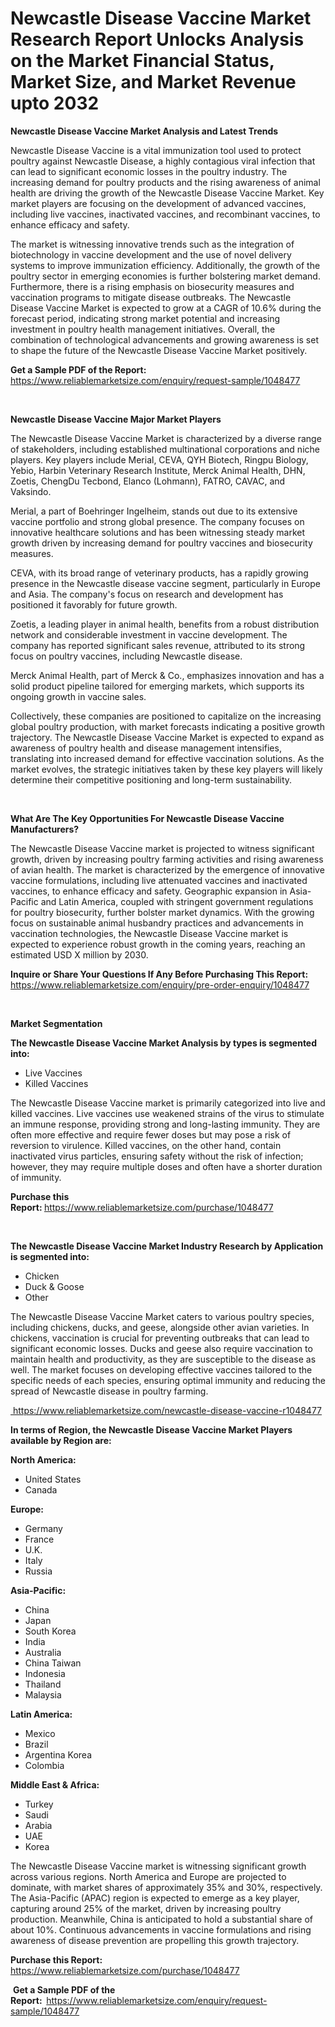 <p><h1>Newcastle Disease Vaccine Market Research Report Unlocks Analysis on the Market Financial Status, Market Size, and Market Revenue upto 2032</h1></p><p><strong>Newcastle Disease Vaccine Market Analysis and Latest Trends</strong></p>
<p><p>Newcastle Disease Vaccine is a vital immunization tool used to protect poultry against Newcastle Disease, a highly contagious viral infection that can lead to significant economic losses in the poultry industry. The increasing demand for poultry products and the rising awareness of animal health are driving the growth of the Newcastle Disease Vaccine Market. Key market players are focusing on the development of advanced vaccines, including live vaccines, inactivated vaccines, and recombinant vaccines, to enhance efficacy and safety.</p><p>The market is witnessing innovative trends such as the integration of biotechnology in vaccine development and the use of novel delivery systems to improve immunization efficiency. Additionally, the growth of the poultry sector in emerging economies is further bolstering market demand. Furthermore, there is a rising emphasis on biosecurity measures and vaccination programs to mitigate disease outbreaks. The Newcastle Disease Vaccine Market is expected to grow at a CAGR of 10.6% during the forecast period, indicating strong market potential and increasing investment in poultry health management initiatives. Overall, the combination of technological advancements and growing awareness is set to shape the future of the Newcastle Disease Vaccine Market positively.</p></p>
<p><strong>Get a Sample PDF of the Report:&nbsp;</strong> <a href="https://www.reliablemarketsize.com/enquiry/request-sample/1048477?utm_campaign=2625&utm_medium=2&utm_source=Github&utm_content=ia&utm_term=19042025&utm_id=newcastle-disease-vaccine">https://www.reliablemarketsize.com/enquiry/request-sample/1048477</a></p>
<p>&nbsp;</p>
<p><strong>Newcastle Disease Vaccine Major Market Players</strong></p>
<p><p>The Newcastle Disease Vaccine Market is characterized by a diverse range of stakeholders, including established multinational corporations and niche players. Key players include Merial, CEVA, QYH Biotech, Ringpu Biology, Yebio, Harbin Veterinary Research Institute, Merck Animal Health, DHN, Zoetis, ChengDu Tecbond, Elanco (Lohmann), FATRO, CAVAC, and Vaksindo. </p><p>Merial, a part of Boehringer Ingelheim, stands out due to its extensive vaccine portfolio and strong global presence. The company focuses on innovative healthcare solutions and has been witnessing steady market growth driven by increasing demand for poultry vaccines and biosecurity measures. </p><p>CEVA, with its broad range of veterinary products, has a rapidly growing presence in the Newcastle disease vaccine segment, particularly in Europe and Asia. The company's focus on research and development has positioned it favorably for future growth. </p><p>Zoetis, a leading player in animal health, benefits from a robust distribution network and considerable investment in vaccine development. The company has reported significant sales revenue, attributed to its strong focus on poultry vaccines, including Newcastle disease.</p><p>Merck Animal Health, part of Merck & Co., emphasizes innovation and has a solid product pipeline tailored for emerging markets, which supports its ongoing growth in vaccine sales.</p><p>Collectively, these companies are positioned to capitalize on the increasing global poultry production, with market forecasts indicating a positive growth trajectory. The Newcastle Disease Vaccine Market is expected to expand as awareness of poultry health and disease management intensifies, translating into increased demand for effective vaccination solutions. As the market evolves, the strategic initiatives taken by these key players will likely determine their competitive positioning and long-term sustainability.</p></p>
<p>&nbsp;</p>
<p><strong>What Are The Key Opportunities For Newcastle Disease Vaccine Manufacturers?</strong></p>
<p><p>The Newcastle Disease Vaccine market is projected to witness significant growth, driven by increasing poultry farming activities and rising awareness of avian health. The market is characterized by the emergence of innovative vaccine formulations, including live attenuated vaccines and inactivated vaccines, to enhance efficacy and safety. Geographic expansion in Asia-Pacific and Latin America, coupled with stringent government regulations for poultry biosecurity, further bolster market dynamics. With the growing focus on sustainable animal husbandry practices and advancements in vaccination technologies, the Newcastle Disease Vaccine market is expected to experience robust growth in the coming years, reaching an estimated USD X million by 2030.</p></p>
<p><strong>Inquire or Share Your Questions If Any Before Purchasing This Report:</strong> <a href="https://www.reliablemarketsize.com/enquiry/pre-order-enquiry/1048477?utm_campaign=2625&utm_medium=2&utm_source=Github&utm_content=ia&utm_term=19042025&utm_id=newcastle-disease-vaccine">https://www.reliablemarketsize.com/enquiry/pre-order-enquiry/1048477</a></p>
<p>&nbsp;</p>
<p><strong>Market Segmentation</strong></p>
<p><strong>The Newcastle Disease Vaccine Market Analysis by types is segmented into:</strong></p>
<p><ul><li>Live Vaccines</li><li>Killed Vaccines</li></ul></p>
<p><p>The Newcastle Disease Vaccine market is primarily categorized into live and killed vaccines. Live vaccines use weakened strains of the virus to stimulate an immune response, providing strong and long-lasting immunity. They are often more effective and require fewer doses but may pose a risk of reversion to virulence. Killed vaccines, on the other hand, contain inactivated virus particles, ensuring safety without the risk of infection; however, they may require multiple doses and often have a shorter duration of immunity.</p></p>
<p><strong>Purchase this Report:&nbsp;</strong><a href="https://www.reliablemarketsize.com/purchase/1048477?utm_campaign=2625&utm_medium=2&utm_source=Github&utm_content=ia&utm_term=19042025&utm_id=newcastle-disease-vaccine">https://www.reliablemarketsize.com/purchase/1048477</a></p>
<p>&nbsp;</p>
<p><strong>The Newcastle Disease Vaccine Market Industry Research by Application is segmented into:</strong></p>
<p><ul><li>Chicken</li><li>Duck & Goose</li><li>Other</li></ul></p>
<p><p>The Newcastle Disease Vaccine Market caters to various poultry species, including chickens, ducks, and geese, alongside other avian varieties. In chickens, vaccination is crucial for preventing outbreaks that can lead to significant economic losses. Ducks and geese also require vaccination to maintain health and productivity, as they are susceptible to the disease as well. The market focuses on developing effective vaccines tailored to the specific needs of each species, ensuring optimal immunity and reducing the spread of Newcastle disease in poultry farming.</p></p>
<p><a href="https://www.reliablemarketsize.com/newcastle-disease-vaccine-r1048477?utm_campaign=2625&utm_medium=2&utm_source=Github&utm_content=ia&utm_term=19042025&utm_id=newcastle-disease-vaccine">&nbsp;https://www.reliablemarketsize.com/newcastle-disease-vaccine-r1048477</a></p>
<p><strong>In terms of Region, the Newcastle Disease Vaccine Market Players available by Region are:</strong></p>
<p>
    <p> <strong> North America: </strong>
        <ul>
            <li>United States</li>
            <li>Canada</li>
        </ul>
        </p> 
    <p> <strong> Europe: </strong>
        <ul>
            <li>Germany</li>
            <li>France</li>
            <li>U.K.</li>
            <li>Italy</li>
            <li>Russia</li>
        </ul>
        </p> 
    <p> <strong> Asia-Pacific: </strong>
        <ul>
            <li>China</li>
            <li>Japan</li>
            <li>South Korea</li>
            <li>India</li>
            <li>Australia</li>
            <li>China Taiwan</li>
            <li>Indonesia</li>
            <li>Thailand</li>
            <li>Malaysia</li>
        </ul>
        </p> 
    <p> <strong> Latin America: </strong>
        <ul>
            <li>Mexico</li>
            <li>Brazil</li>
            <li>Argentina Korea</li>
            <li>Colombia</li>
        </ul>
        </p> 
    <p> <strong> Middle East & Africa: </strong>
        <ul>
            <li>Turkey</li>
            <li>Saudi</li>
            <li>Arabia</li>
            <li>UAE</li>
            <li>Korea</li>
        </ul>
    </p>
    </p>
<p><p>The Newcastle Disease Vaccine market is witnessing significant growth across various regions. North America and Europe are projected to dominate, with market shares of approximately 35% and 30%, respectively. The Asia-Pacific (APAC) region is expected to emerge as a key player, capturing around 25% of the market, driven by increasing poultry production. Meanwhile, China is anticipated to hold a substantial share of about 10%. Continuous advancements in vaccine formulations and rising awareness of disease prevention are propelling this growth trajectory.</p></p>
<p><strong>Purchase this Report: </strong><a href="https://www.reliablemarketsize.com/purchase/1048477?utm_campaign=2625&utm_medium=2&utm_source=Github&utm_content=ia&utm_term=19042025&utm_id=newcastle-disease-vaccine">https://www.reliablemarketsize.com/purchase/1048477</a></p>
<p>&nbsp;<strong>Get a Sample PDF of the Report:&nbsp;&nbsp;</strong><a href="https://www.reliablemarketsize.com/enquiry/request-sample/1048477?utm_campaign=2625&utm_medium=2&utm_source=Github&utm_content=ia&utm_term=19042025&utm_id=newcastle-disease-vaccine">https://www.reliablemarketsize.com/enquiry/request-sample/1048477</a></p>
<p><strong></strong></p>
<p><p></p><p></p><p></p></p>